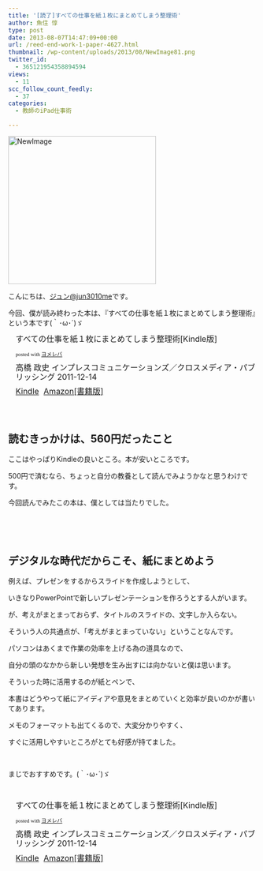 ```yaml
---
title: '[読了]すべての仕事を紙１枚にまとめてしまう整理術'
author: 魚住 惇
type: post
date: 2013-08-07T14:47:09+00:00
url: /reed-end-work-1-paper-4627.html
thumbnail: /wp-content/uploads/2013/08/NewImage81.png
twitter_id:
  - 365121954358894594
views:
  - 11
scc_follow_count_feedly:
  - 37
categories:
  - 教師のiPad仕事術

---
```

<img decoding="async" loading="lazy" title="NewImage.png" src="/wp-content/uploads/2013/08/NewImage8.png" alt="NewImage" width="300" height="300" border="0" />

<!--more-->

こんにちは、[ジュン@jun3010me][1]です。

今回、僕が読み終わった本は、『すべての仕事を紙１枚にまとめてしまう整理術』という本です(｀･ω･´)ゞ

<div class="booklink-box" style="text-align: left; padding-bottom: 20px; font-size: medium; /zoom: 1; overflow: hidden;">
  <div class="booklink-image" style="float: left; margin: 0 15px 10px 0;">
    <a name="booklink" href="http://www.amazon.co.jp/exec/obidos/asin/B0096OURZO/jn050191-22/" rel="nofollow" target="_blank"></a><img decoding="async" style="border: none;" src="http://ecx.images-amazon.com/images/I/411KpEwM1LL._SL160_.jpg" alt="" />
  </div>
  <div class="booklink-info" style="line-height: 120%; /zoom: 1; overflow: hidden;">
    <div class="booklink-name" style="margin-bottom: 10px; line-height: 120%;">
      <a name="booklink" href="http://www.amazon.co.jp/exec/obidos/asin/B0096OURZO/jn050191-22/" rel="nofollow" target="_blank"></a>すべての仕事を紙１枚にまとめてしまう整理術[Kindle版]</p>
      <div class="booklink-powered-date" style="font-size: 8pt; margin-top: 5px; font-family: verdana; line-height: 120%;">
        posted with <a href="http://yomereba.com" target="_blank">ヨメレバ</a>
      </div>
    </div>
    <div class="booklink-detail" style="margin-bottom: 5px;">
      高橋 政史 インプレスコミュニケーションズ／クロスメディア・パブリッシング 2011-12-14
    </div>
    <div class="booklink-link2" style="margin-top: 10px;">
      <div class="shoplinkkindle" style="display: inline; margin-right: 5px;">
        <a href="http://www.amazon.co.jp/exec/obidos/ASIN/B0096OURZO/jn050191-22/" rel="nofollow" target="_blank">Kindle</a>
      </div>
      <div class="shoplinkamazon" style="display: inline; margin-right: 5px;">
        <a title="アマゾン" href="http://www.amazon.co.jp/exec/obidos/ASIN/4844371215/jn050191-22/" rel="nofollow" target="_blank">Amazon[書籍版]</a>
      </div>
    </div>
  </div>
  <div class="booklink-footer" style="clear: left;">
     
  </div>
</div>

## 読むきっかけは、560円だったこと

ここはやっぱりKindleの良いところ。本が安いところです。

500円で済むなら、ちょっと自分の教養として読んでみようかなと思うわけです。

今回読んでみたこの本は、僕としては当たりでした。

 

 

## デジタルな時代だからこそ、紙にまとめよう

例えば、プレゼンをするからスライドを作成しようとして、

いきなりPowerPointで新しいプレゼンテーションを作ろうとする人がいます。

が、考えがまとまっておらず、タイトルのスライドの、文字しか入らない。

そういう人の共通点が、「考えがまとまっていない」ということなんです。

パソコンはあくまで作業の効率を上げる為の道具なので、

自分の頭のなかから新しい発想を生み出すには向かないと僕は思います。

そういった時に活用するのが紙とペンで、

本書はどうやって紙にアイディアや意見をまとめていくと効率が良いのかが書いてあります。

メモのフォーマットも出てくるので、大変分かりやすく、

すぐに活用しやすいところがとても好感が持てました。

 

まじでおすすめです。(｀･ω･´)ゞ

 

<div class="booklink-box" style="text-align: left; padding-bottom: 20px; font-size: medium; /zoom: 1; overflow: hidden;">
  <div class="booklink-image" style="float: left; margin: 0 15px 10px 0;">
    <a name="booklink" href="http://www.amazon.co.jp/exec/obidos/asin/B0096OURZO/jn050191-22/" rel="nofollow" target="_blank"></a><img decoding="async" style="border: none;" src="http://ecx.images-amazon.com/images/I/411KpEwM1LL._SL160_.jpg" alt="" />
  </div>
  <div class="booklink-info" style="line-height: 120%; /zoom: 1; overflow: hidden;">
    <div class="booklink-name" style="margin-bottom: 10px; line-height: 120%;">
      <a name="booklink" href="http://www.amazon.co.jp/exec/obidos/asin/B0096OURZO/jn050191-22/" rel="nofollow" target="_blank"></a>すべての仕事を紙１枚にまとめてしまう整理術[Kindle版]</p>
      <div class="booklink-powered-date" style="font-size: 8pt; margin-top: 5px; font-family: verdana; line-height: 120%;">
        posted with <a href="http://yomereba.com" target="_blank">ヨメレバ</a>
      </div>
    </div>
    <div class="booklink-detail" style="margin-bottom: 5px;">
      高橋 政史 インプレスコミュニケーションズ／クロスメディア・パブリッシング 2011-12-14
    </div>
    <div class="booklink-link2" style="margin-top: 10px;">
      <div class="shoplinkkindle" style="display: inline; margin-right: 5px;">
        <a href="http://www.amazon.co.jp/exec/obidos/ASIN/B0096OURZO/jn050191-22/" rel="nofollow" target="_blank">Kindle</a>
      </div>
      <div class="shoplinkamazon" style="display: inline; margin-right: 5px;">
        <a title="アマゾン" href="http://www.amazon.co.jp/exec/obidos/ASIN/4844371215/jn050191-22/" rel="nofollow" target="_blank">Amazon[書籍版]</a>
      </div>
    </div>
  </div>
  <div class="booklink-footer" style="clear: left;">
     
  </div>
</div>

 [1]: https://twitter.com/jun3010me